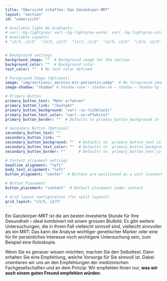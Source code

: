 ```yaml
---
title: "Übersicht schaffen: Das Ganzkörper-MRT"
layout: "section"
id: "uebersicht"

# Available light BG Gradients: 
# var(--bg-lightgrey) var(--bg-lightgrey-warm)  var(--bg-lightgrey-cold)  var(--bg-white-gradient)
# Available Layouts: 
# "i2/5, c3/5"  "i3/5, c2/5"  "i1/2, c1/2"  "c2/5, i3/5"  "c3/5, i2/5"  "c1/2, i1/2"  "c1/1"


# Background settings
background_image: ""  # Background image for the section
background_color: ""  # Background color
text_color: ""  # No text color defined

# Foreground Image (Optional)
image: "img/sections/_aerztin-mit-patientin.webp"  # No foreground image defined
image-shadow: "shadow" # shadow-none – shadow-sm – shadow – shadow-lg – large shadow 

# Primary Button
primary_button_text: "Mehr erfahren"
primary_button_link: "/kontakt"
primary_button_background: "var(--sv-richblack)"
primary_button_text_color: "var(--sv-offwhite)"
primary_button_border: ""  # Defaults to primary_button_background in the partial

# Secondary Button (Optional)
secondary_button_text: ""
secondary_button_link: ""
secondary_button_background: ""  # Defaults to `primary_button_text_color` if left empty
secondary_button_text_color: ""  # Defaults to `primary_button_background` if left empty
secondary_button_border: ""      # Defaults to `primary_button_text_color` if left empty (inverted colors)

# Content alignment settings
headline_alignment: "left"
body_text_alignment: "left"
button_alignment: "center"  # Buttons are positioned as a unit (centered by default)

# Button Placement
button_placement: "content"  # Default placement under content

# Grid layout configuration (for split layouts)
grid_layout: "c3/5, i2/5"   
---
```


Ein Ganzkörper-MRT ist die am besten investierte Stunde für Ihre Gesundheit – ideal kombiniert mit einem grossen Blutbild. Es gibt weitere Untersuchungen, die in Ihrem Fall vielleicht sinnvoll sind, vielleicht sinnvoller als ein MRT: Das kann die Analyse wichtiger genetischer Marker oder eine für Ihr persönliches Interesse noch wichtigere Untersuchung sein, zum Beispiel eine Koloskopie.

Wenn Sie es genauer wissen möchten, machen Sie den Selbsttest. Dann erhalten Sie eine Empfehlung, welche Vorsorge für Sie sinnvoll ist. Dabei orientieren wir uns an den Empfehlungen der medizinischen Fachgesellschaften und an dem Prinzip: Wir empfehlen Ihnen nur, **was wir auch einem guten Freund empfehlen würden**.

